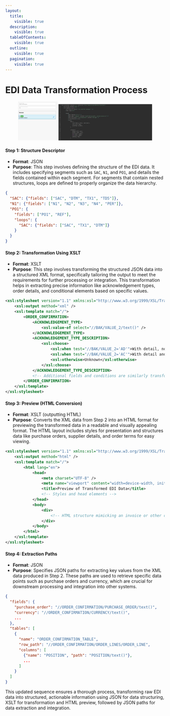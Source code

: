 ```yaml
---
layout:
  title:
    visible: true
  description:
    visible: true
  tableOfContents:
    visible: true
  outline:
    visible: true
  pagination:
    visible: true
---
```


# EDI Data Transformation Process

####

<figure><img src="../../../.gitbook/assets/EDI (1).png" alt=""><figcaption></figcaption></figure>

#### Step 1: Structure Descriptor

* **Format**: JSON
* **Purpose**: This step involves defining the structure of the EDI data. It includes specifying segments such as `SAC`, `N1`, and `PO1`, and details the fields contained within each segment. For segments that contain nested structures, loops are defined to properly organize the data hierarchy.

```json
{
  "SAC": {"fields": ["SAC", "DTM", "TX1", "TD5"]},
  "N1": {"fields": ["N1", "N2", "N3", "N4", "PER"]},
  "PO1": {
    "fields": ["PO1", "REF"],
    "loops": {
      "SAC": {"fields": ["SAC", "TX1", "DTM"]}
    }
  }
}
```

#### Step 2: Transformation Using XSLT

* **Format**: XSLT
* **Purpose**: This step involves transforming the structured JSON data into a structured XML format, specifically tailoring the output to meet the requirements for further processing or integration. This transformation helps in extracting precise information like acknowledgement types, order details, and conditional elements based on specific values.

```xml
<xsl:stylesheet version="1.1" xmlns:xsl="http://www.w3.org/1999/XSL/Transform">
    <xsl:output method="xml" />
    <xsl:template match="/">
        <ORDER_CONFIRMATION>
            <ACKNOWLEDGEMENT_TYPE>
                <xsl:value-of select="//BAK/VALUE_2/text()" />
            </ACKNOWLEDGEMENT_TYPE>
            <ACKNOWLEDGEMENT_TYPE_DESCRIPTION>
                <xsl:choose>
                    <xsl:when test="//BAK/VALUE_2='AD'">With detail, no change</xsl:when>
                    <xsl:when test="//BAK/VALUE_2='AC'">With detail and change</xsl:when>
                    <xsl:otherwise>Unknown</xsl:otherwise>
                </xsl:choose>
            </ACKNOWLEDGEMENT_TYPE_DESCRIPTION>
            <!-- Additional fields and conditions are similarly transformed -->
        </ORDER_CONFIRMATION>
    </xsl:template>
</xsl:stylesheet>

```

#### Step 3: Preview (HTML Conversion)

* **Format**: XSLT (outputting HTML)
* **Purpose**: Converts the XML data from Step 2 into an HTML format for previewing the transformed data in a readable and visually appealing format. The HTML layout includes styles for presentation and structures data like purchase orders, supplier details, and order terms for easy viewing.

```xml
<xsl:stylesheet version="1.1" xmlns:xsl="http://www.w3.org/1999/XSL/Transform">
    <xsl:output method="html" />
    <xsl:template match="/">
        <html lang="en">
            <head>
                <meta charset="UTF-8" />
                <meta name="viewport" content="width=device-width, initial-scale=1.0" />
                <title>Preview of Transformed EDI Data</title>
                <!-- Styles and head elements -->
            </head>
            <body>
                <div>
                    <!-- HTML structure mimicking an invoice or other document type, with data bindings from the transformed XML -->
                </div>
            </body>
        </html>
    </xsl:template>
</xsl:stylesheet>


```

#### Step 4: Extraction Paths

* **Format**: JSON
* **Purpose**: Specifies JSON paths for extracting key values from the XML data produced in Step 2. These paths are used to retrieve specific data points such as purchase orders and currency, which are crucial for downstream processing and integration into other systems.

```json
{
  "fields": {
    "purchase_order": "//ORDER_CONFIRMATION/PURCHASE_ORDER/text()",
    "currency": "//ORDER_CONFIRMATION/CURRENCY/text()",
    ...
  },
  "tables": [
    {
      "name": "ORDER_CONFIRMATION_TABLE",
      "row_path": "//ORDER_CONFIRMATION/ORDER_LINES/ORDER_LINE",
      "columns": [
        {"name": "POSITION", "path": "POSITION/text()"},
        ...
      ]
    }
  ]
}
```

This updated sequence ensures a thorough process, transforming raw EDI data into structured, actionable information using JSON for data structuring, XSLT for transformation and HTML preview, followed by JSON paths for data extraction and integration.

